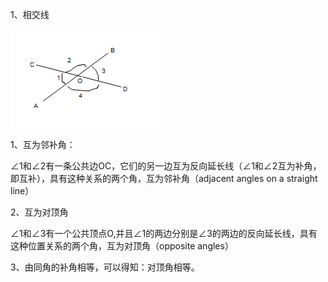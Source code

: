1、相交线

![](/assets/import0001.png)

1、互为邻补角：

∠1和∠2有一条公共边OC，它们的另一边互为反向延长线（∠1和∠2互为补角，即互补），具有这种关系的两个角，互为邻补角（adjacent angles on a straight line）

2、互为对顶角

∠1和∠3有一个公共顶点O,并且∠1的两边分别是∠3的两边的反向延长线，具有这种位置关系的两个角，互为对顶角（opposite angles）

3、由同角的补角相等，可以得知：对顶角相等。

